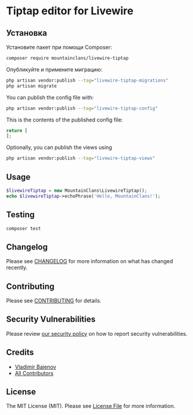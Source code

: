 # Tiptap editor for Livewire

## Установка

Установите пакет при помощи Composer:

```bash
composer require mountainclans/livewire-tiptap
```

Опубликуйте и примените миграцию:

```bash
php artisan vendor:publish --tag="livewire-tiptap-migrations"
php artisan migrate
```

You can publish the config file with:

```bash
php artisan vendor:publish --tag="livewire-tiptap-config"
```

This is the contents of the published config file:

```php
return [
];
```

Optionally, you can publish the views using

```bash
php artisan vendor:publish --tag="livewire-tiptap-views"
```

## Usage

```php
$livewireTiptap = new MountainClans\LivewireTiptap();
echo $livewireTiptap->echoPhrase('Hello, MountainClans!');
```

## Testing

```bash
composer test
```

## Changelog

Please see [CHANGELOG](CHANGELOG.md) for more information on what has changed recently.

## Contributing

Please see [CONTRIBUTING](CONTRIBUTING.md) for details.

## Security Vulnerabilities

Please review [our security policy](../../security/policy) on how to report security vulnerabilities.

## Credits

- [Vladimir Bajenov](https://github.com/mountainclans)
- [All Contributors](../../contributors)

## License

The MIT License (MIT). Please see [License File](LICENSE.md) for more information.
